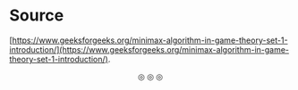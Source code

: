 # Source

[https://www.geeksforgeeks.org/minimax-algorithm-in-game-theory-set-1-introduction/](https://www.geeksforgeeks.org/minimax-algorithm-in-game-theory-set-1-introduction/).

<p align = "center">
&#9678; &#9678; &#9678;
</p>

